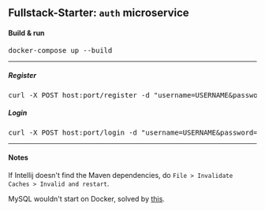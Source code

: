 ## Fullstack-Starter: `auth` microservice

#### Build & run

<pre>
docker-compose up --build
</pre>

<hr>

##### Register

<pre>
curl -X POST host:port/register -d "username=USERNAME&password=PASSWORD"
</pre>

##### Login

<pre>
curl -X POST host:port/login -d "username=USERNAME&password=PASSWORD" -c cookies
</pre>

<hr>

#### Notes

If Intellij doesn't find the Maven dependencies, do `File > Invalidate Caches > Invalid and restart`.

MySQL wouldn't start on Docker, solved by [this](https://stackoverflow.com/questions/77344634/azerothcore-docker-install-db-fails-with-upgrade-is-not-supported-after-a-cras).
